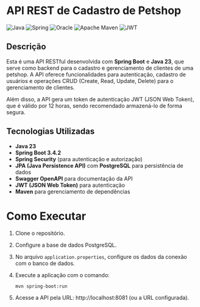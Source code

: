 # API REST de Cadastro de Petshop

![Java](https://img.shields.io/badge/java-%23ED8B00.svg?style=for-the-badge&logo=openjdk&logoColor=white)
![Spring](https://img.shields.io/badge/spring-%236DB33F.svg?style=for-the-badge&logo=spring&logoColor=white)
![Oracle](https://img.shields.io/badge/Oracle-F80000?style=for-the-badge&logo=oracle&logoColor=white)
![Apache Maven](https://img.shields.io/badge/Apache%20Maven-C71A36?style=for-the-badge&logo=Apache%20Maven&logoColor=white)
![JWT](https://img.shields.io/badge/JWT-black?style=for-the-badge&logo=JSON%20web%20tokens)


## Descrição

Esta é uma API RESTful desenvolvida com **Spring Boot** e **Java 23**, que serve como backend para o cadastro e gerenciamento de clientes de uma petshop. A API oferece funcionalidades para autenticação, cadastro de usuários e operações CRUD (Create, Read, Update, Delete) para o gerenciamento de clientes.

Além disso, a API gera um token de autenticação JWT (JSON Web Token), que é válido por 12 horas, sendo recomendado armazená-lo de forma segura.

## Tecnologias Utilizadas

- **Java 23**
- **Spring Boot 3.4.2**
- **Spring Security** (para autenticação e autorização)
- **JPA (Java Persistence API)** com **PostgreSQL** para persistência de dados
- **Swagger OpenAPI** para documentação da API
- **JWT (JSON Web Token)** para autenticação
- **Maven** para gerenciamento de dependências

# Como Executar

1. Clone o repositório.
2. Configure a base de dados PostgreSQL.
3. No arquivo `application.properties`, configure os dados da conexão com o banco de dados.
4. Execute a aplicação com o comando:

   ```bash
   mvn spring-boot:run
   
5. Acesse a API pela URL: http://localhost:8081 (ou a URL configurada).
